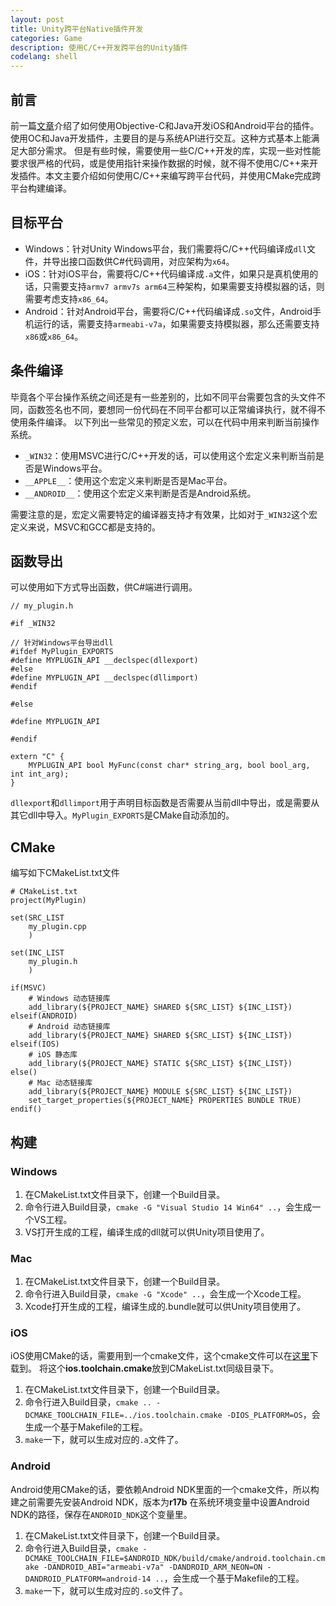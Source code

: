 ```yaml
---
layout: post
title: Unity跨平台Native插件开发
categories: Game
description: 使用C/C++开发跨平台的Unity插件
codelang: shell
---
```


## 前言
前一篇[文章](https://blog.icodeten.com/game/2016/07/20/unity-plugins/)介绍了如何使用Objective-C和Java开发iOS和Android平台的插件。使用OC和Java开发插件，主要目的是与系统API进行交互。这种方式基本上能满足大部分需求。
但是有些时候，需要使用一些C/C++开发的库，实现一些对性能要求很严格的代码，或是使用指针来操作数据的时候，就不得不使用C/C++来开发插件。本文主要介绍如何使用C/C++来编写跨平台代码，并使用CMake完成跨平台构建编译。

## 目标平台

*	Windows：针对Unity Windows平台，我们需要将C/C++代码编译成`dll`文件，并导出接口函数供C#代码调用，对应架构为`x64`。
*	iOS：针对iOS平台，需要将C/C++代码编译成`.a`文件，如果只是真机使用的话，只需要支持`armv7 armv7s arm64`三种架构，如果需要支持模拟器的话，则需要考虑支持`x86_64`。
*	Android：针对Android平台，需要将C/C++代码编译成`.so`文件，Android手机运行的话，需要支持`armeabi-v7a`，如果需要支持模拟器，那么还需要支持`x86`或`x86_64`。

## 条件编译

毕竟各个平台操作系统之间还是有一些差别的，比如不同平台需要包含的头文件不同，函数签名也不同，要想同一份代码在不同平台都可以正常编译执行，就不得不使用条件编译。
以下列出一些常见的预定义宏，可以在代码中用来判断当前操作系统。

*	`_WIN32`：使用MSVC进行C/C++开发的话，可以使用这个宏定义来判断当前是否是Windows平台。
*	`__APPLE__`：使用这个宏定义来判断是否是Mac平台。
*	`__ANDROID__`：使用这个宏定义来判断是否是Android系统。

需要注意的是，宏定义需要特定的编译器支持才有效果，比如对于`_WIN32`这个宏定义来说，MSVC和GCC都是支持的。

## 函数导出

可以使用如下方式导出函数，供C#端进行调用。

```
// my_plugin.h

#if _WIN32

// 针对Windows平台导出dll
#ifdef MyPlugin_EXPORTS
#define MYPLUGIN_API __declspec(dllexport)
#else
#define MYPLUGIN_API __declspec(dllimport)
#endif

#else

#define MYPLUGIN_API

#endif

extern "C" {
	MYPLUGIN_API bool MyFunc(const char* string_arg, bool bool_arg, int int_arg);
}
```

`dllexport`和`dllimport`用于声明目标函数是否需要从当前dll中导出，或是需要从其它dll中导入。`MyPlugin_EXPORTS`是CMake自动添加的。

## CMake

编写如下CMakeList.txt文件

```
# CMakeList.txt
project(MyPlugin)

set(SRC_LIST
    my_plugin.cpp
    )

set(INC_LIST
    my_plugin.h
    )

if(MSVC)
    # Windows 动态链接库
    add_library(${PROJECT_NAME} SHARED ${SRC_LIST} ${INC_LIST})
elseif(ANDROID)
    # Android 动态链接库
    add_library(${PROJECT_NAME} SHARED ${SRC_LIST} ${INC_LIST})
elseif(IOS)
    # iOS 静态库
    add_library(${PROJECT_NAME} STATIC ${SRC_LIST} ${INC_LIST})
else()
    # Mac 动态链接库
    add_library(${PROJECT_NAME} MODULE ${SRC_LIST} ${INC_LIST})
    set_target_properties(${PROJECT_NAME} PROPERTIES BUNDLE TRUE)
endif()
```

## 构建

### Windows

1.	在CMakeList.txt文件目录下，创建一个Build目录。
2.	命令行进入Build目录，`cmake -G "Visual Studio 14 Win64" ..`，会生成一个VS工程。
3.	VS打开生成的工程，编译生成的dll就可以供Unity项目使用了。

### Mac

1.  在CMakeList.txt文件目录下，创建一个Build目录。
2.  命令行进入Build目录，`cmake -G "Xcode" ..`，会生成一个Xcode工程。
3.  Xcode打开生成的工程，编译生成的.bundle就可以供Unity项目使用了。

### iOS

iOS使用CMake的话，需要用到一个cmake文件，这个cmake文件可以在[这里](https://github.com/leetal/ios-cmake)下载到。
将这个**ios.toolchain.cmake**放到CMakeList.txt同级目录下。

1.	在CMakeList.txt文件目录下，创建一个Build目录。
2.	命令行进入Build目录，`cmake .. -DCMAKE_TOOLCHAIN_FILE=../ios.toolchain.cmake -DIOS_PLATFORM=OS`，会生成一个基于Makefile的工程。
3.	`make`一下，就可以生成对应的`.a`文件了。

### Android

Android使用CMake的话，要依赖Android NDK里面的一个cmake文件，所以构建之前需要先安装Android NDK，版本为**r17b**
在系统环境变量中设置Android NDK的路径，保存在`ANDROID_NDK`这个变量里。

1.	在CMakeList.txt文件目录下，创建一个Build目录。
2.	命令行进入Build目录，`cmake -DCMAKE_TOOLCHAIN_FILE=$ANDROID_NDK/build/cmake/android.toolchain.cmake -DANDROID_ABI="armeabi-v7a" -DANDROID_ARM_NEON=ON -DANDROID_PLATFORM=android-14 ..`，会生成一个基于Makefile的工程。
3.	`make`一下，就可以生成对应的`.so`文件了。


